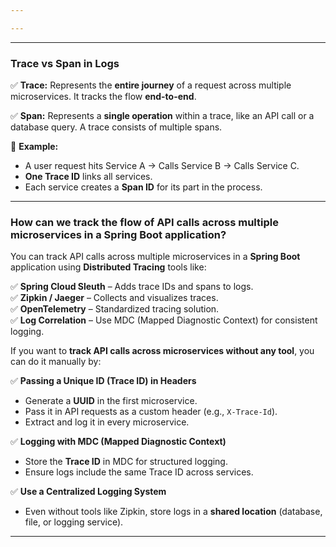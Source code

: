 ```yaml
---

---
```


---
### **Trace vs Span in Logs**

✅ **Trace:** Represents the **entire journey** of a request across multiple microservices. It tracks the flow **end-to-end**.

✅ **Span:** Represents a **single operation** within a trace, like an API call or a database query. A trace consists of multiple spans.

📌 **Example:**

- A user request hits Service A → Calls Service B → Calls Service C.
- **One Trace ID** links all services.
- Each service creates a **Span ID** for its part in the process.

---
### How can we track the flow of API calls across multiple microservices in a Spring Boot application?

You can track API calls across multiple microservices in a **Spring Boot** application using **Distributed Tracing** tools like:

✅ **Spring Cloud Sleuth** – Adds trace IDs and spans to logs.  
✅ **Zipkin / Jaeger** – Collects and visualizes traces.  
✅ **OpenTelemetry** – Standardized tracing solution.  
✅ **Log Correlation** – Use MDC (Mapped Diagnostic Context) for consistent logging.

If you want to **track API calls across microservices without any tool**, you can do it manually by:

✅ **Passing a Unique ID (Trace ID) in Headers**

- Generate a **UUID** in the first microservice.
- Pass it in API requests as a custom header (e.g., `X-Trace-Id`).
- Extract and log it in every microservice.

✅ **Logging with MDC (Mapped Diagnostic Context)**

- Store the **Trace ID** in MDC for structured logging.
- Ensure logs include the same Trace ID across services.

✅ **Use a Centralized Logging System**

- Even without tools like Zipkin, store logs in a **shared location** (database, file, or logging service).

---
